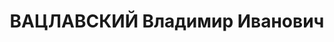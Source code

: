 ---
title: ВАЦЛАВСКИЙ Владимир Иванович
description: "Род. в 1893, г. Красноярск, поляк, обр.: грамотный, член ВКП(б) с 1927\
  \ по 1935. Проживал: г. Красноярск. Начальник инструкторской группы \"Красторга\"\
  \ \n  Арестован 29.10.1936. Обв. по ст.58-7, 58-10, 58-11 УК РСФСР. Приговор: ВК\
  \ ВС СССР, 24.04.1937 – 10 лет тюремного заключения, 5 лет поражения в политических\
  \ правах и конфискацию личного имущества. \n  Реабилитирован ВК ВС СССР 04.07.1957"
---